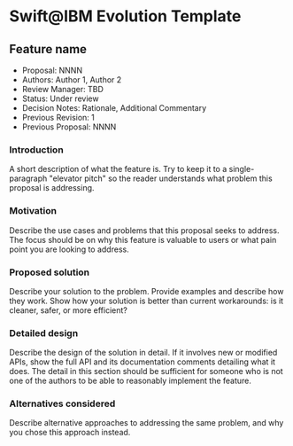 # Swift@IBM Evolution Template

## Feature name
* Proposal: NNNN
* Authors: Author 1, Author 2
* Review Manager: TBD
* Status: Under review
* Decision Notes: Rationale, Additional Commentary
* Previous Revision: 1
* Previous Proposal: NNNN

### Introduction
A short description of what the feature is. Try to keep it to a single-paragraph "elevator pitch" so the reader understands what problem this proposal is addressing.

### Motivation
Describe the use cases and problems that this proposal seeks to address. The focus should be on why this feature is valuable to users or what pain point you are looking to address.

### Proposed solution
Describe your solution to the problem. Provide examples and describe how they work. Show how your solution is better than current workarounds: is it cleaner, safer, or more efficient?

### Detailed design
Describe the design of the solution in detail. If it involves new or modified APIs, show the full API and its documentation comments detailing what it does. The detail in this section should be sufficient for someone who is not one of the authors to be able to reasonably implement the feature.

### Alternatives considered
Describe alternative approaches to addressing the same problem, and why you chose this approach instead.